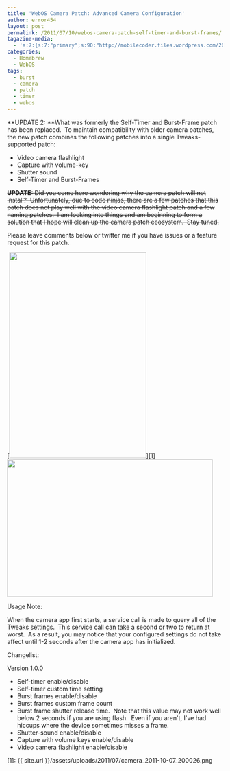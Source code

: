 ```yaml
---
title: 'WebOS Camera Patch: Advanced Camera Configuration'
author: error454
layout: post
permalink: /2011/07/10/webos-camera-patch-self-timer-and-burst-frames/
tagazine-media:
  - 'a:7:{s:7:"primary";s:90:"http://mobilecoder.files.wordpress.com/2011/07/camera_2011-10-07_200059-e1310353914929.png";s:6:"images";a:2:{s:75:"http://mobilecoder.files.wordpress.com/2011/07/camera_2011-10-07_200026.png";a:6:{s:8:"file_url";s:75:"http://mobilecoder.files.wordpress.com/2011/07/camera_2011-10-07_200026.png";s:5:"width";s:3:"320";s:6:"height";s:3:"480";s:4:"type";s:5:"image";s:4:"area";s:6:"153600";s:9:"file_path";s:0:"";}s:90:"http://mobilecoder.files.wordpress.com/2011/07/camera_2011-10-07_200059-e1310353914929.png";a:6:{s:8:"file_url";s:90:"http://mobilecoder.files.wordpress.com/2011/07/camera_2011-10-07_200059-e1310353914929.png";s:5:"width";s:3:"480";s:6:"height";s:3:"320";s:4:"type";s:5:"image";s:4:"area";s:6:"153600";s:9:"file_path";s:0:"";}}s:6:"videos";a:0:{}s:11:"image_count";s:1:"2";s:6:"author";s:8:"11758919";s:7:"blog_id";s:8:"11929434";s:9:"mod_stamp";s:19:"2011-07-11 03:12:33";}'
categories:
  - Homebrew
  - WebOS
tags:
  - burst
  - camera
  - patch
  - timer
  - webos
---
```

**UPDATE 2: **What was formerly the Self-Timer and Burst-Frame patch has been replaced.  To maintain compatibility with older camera patches, the new patch combines the following patches into a single Tweaks-supported patch:

*   Video camera flashlight
*   Capture with volume-key
*   Shutter sound
*   Self-Timer and Burst-Frames
<!--more-->
<del><strong>UPDATE: </strong>Did you come here wondering why the camera patch will not install?  Unfortunately, due to code ninjas, there are a few patches that this patch does not play well with  the video camera flashlight patch and a few naming patches.  I am looking into things and am beginning to form a solution that I hope will clean up the camera patch ecosystem.  Stay tuned.</del>

Please leave comments below or twitter me if you have issues or a feature request for this patch.

[<img class="aligncenter size-full wp-image-889" title="camera_2011-10-07_200026" src="{{ site.url }}/assets/uploads/2011/07/camera_2011-10-07_200026.png" alt="" width="320" height="480" />][1]<img class="aligncenter size-full wp-image-890" title="camera_2011-10-07_200059" src="{{ site.url }}/assets/uploads/2011/07/camera_2011-10-07_200059-e1310353914929.png" alt="" width="480" height="320" />

Usage Note:

When the camera app first starts, a service call is made to query all of the Tweaks settings.  This service call can take a second or two to return at worst.  As a result, you may notice that your configured settings do not take affect until 1-2 seconds after the camera app has initialized.

Changelist:

Version 1.0.0

*   Self-timer enable/disable
*   Self-timer custom time setting
*   Burst frames enable/disable
*   Burst frames custom frame count
*   Burst frame shutter release time.  Note that this value may not work well below 2 seconds if you are using flash.  Even if you aren't, I've had hiccups where the device sometimes misses a frame.
*   Shutter-sound enable/disable
*   Capture with volume keys enable/disable
*   Video camera flashlight enable/disable

 [1]: {{ site.url }}/assets/uploads/2011/07/camera_2011-10-07_200026.png